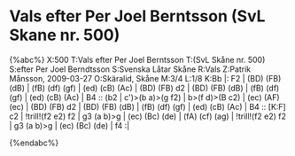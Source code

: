 # Vals efter Per Joel Berntsson (SvL Skane nr. 500)

{%abc%}
X:500
T:Vals efter Per Joel Berntsson 
T:(SvL Skåne nr. 500)
S:efter Per Joel Berndtsson
S:Svenska Låtar Skåne
R:Vals
Z:Patrik Månsson, 2009-03-27
O:Skäralid, Skåne
M:3/4
L:1/8
K:Bb
|: F2 | (BD) (FB) (dB) | (fB) (df) (gf) | (ed) (cB) (Ac) | (BD) (FB) d2 |
(BD) (FB) (dB) | (fB) (df) (gf) | (ed) (cB) (Ac) | B4 :: (b2 | c')>(b a)>(g f2) |
b>(f d)>(B c2) | (ec) (AF) (ec) | (BD) (FB) d2 | (BD) (FB) (dB) | (fB) (df) (gf) |
(ed) (cB) (Ac) | B4 :: [K:F] c2 | !trill!(f2 e2) f2 | g3 (a b)>g | (ec) (Bc) (de) |
(fA) (cf) (ag) | !trill!(f2 e2) f2 | g3 (a b)>g | (ec) (Bc) (de) | f4 :|

{%endabc%}
